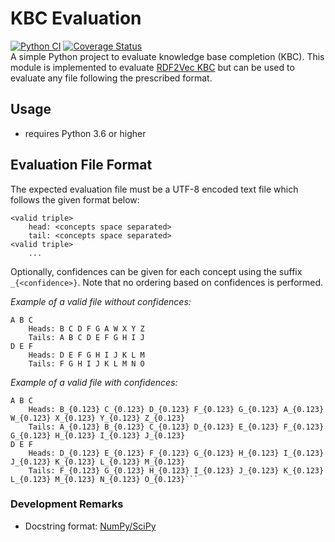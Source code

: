 # KBC Evaluation
[![Python CI](https://github.com/janothan/kbc_evaluation/workflows/Python%20CI/badge.svg)](https://github.com/janothan/kbc_evaluation/actions) [![Coverage Status](https://coveralls.io/repos/github/janothan/kbc_evaluation/badge.svg)](https://coveralls.io/github/janothan/kbc_evaluation) <br/>
A simple Python project to evaluate knowledge base completion (KBC). This module is implemented to evaluate [RDF2Vec KBC](https://github.com/janothan/kbc_rdf2vec) but can be used to evaluate any file following the prescribed format.

## Usage
- requires Python 3.6 or higher

## Evaluation File Format
The expected evaluation file must be a UTF-8 encoded text file which follows the given format below:
```
<valid triple>
    head: <concepts space separated>
    tail: <concepts space separated>
<valid triple>
    ...
```
Optionally, confidences can be given for each concept using the suffix `_{<confidence>}`.
Note that no ordering based on confidences is performed.

*Example of a valid file without confidences:*
```
A B C
	Heads: B C D F G A W X Y Z
	Tails: A B C D E F G H I J
D E F
	Heads: D E F G H I J K L M
	Tails: F G H I J K L M N O
```

*Example of a valid file with confidences:*
```
A B C
	Heads: B_{0.123} C_{0.123} D_{0.123} F_{0.123} G_{0.123} A_{0.123} W_{0.123} X_{0.123} Y_{0.123} Z_{0.123}
	Tails: A_{0.123} B_{0.123} C_{0.123} D_{0.123} E_{0.123} F_{0.123} G_{0.123} H_{0.123} I_{0.123} J_{0.123}
D E F
	Heads: D_{0.123} E_{0.123} F_{0.123} G_{0.123} H_{0.123} I_{0.123} J_{0.123} K_{0.123} L_{0.123} M_{0.123}
	Tails: F_{0.123} G_{0.123} H_{0.123} I_{0.123} J_{0.123} K_{0.123} L_{0.123} M_{0.123} N_{0.123} O_{0.123}```
```

### Development Remarks
- Docstring format: <a href="https://numpy.org/doc/stable/docs/howto_document.html">NumPy/SciPy</a>